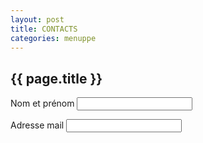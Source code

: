 ```yaml
---
layout: post
title: CONTACTS
categories: menuppe
---
```


## {{ page.title }}

Nom et prénom <input id="nometprenom" type="text" name="nometprenom" />

Adresse mail  <input id="mail" type="text" name="mail" />